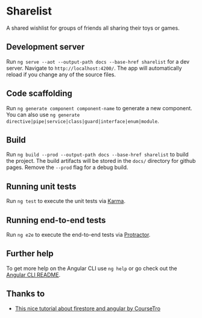 # Sharelist

A shared wishlist for groups of friends all sharing their toys or games.

## Development server

Run `ng serve --aot --output-path docs --base-href sharelist` for a dev server.
Navigate to `http://localhost:4200/`.
The app will automatically reload if you change any of the source files.

## Code scaffolding

Run `ng generate component component-name` to generate a new component.
You can also use `ng generate directive|pipe|service|class|guard|interface|enum|module`.

## Build

Run `ng build --prod --output-path docs --base-href sharelist` to build the project.
The build artifacts will be stored in the `docs/` directory for github pages.
Remove the `--prod` flag for a debug build.

## Running unit tests

Run `ng test` to execute the unit tests via [Karma](https://karma-runner.github.io).

## Running end-to-end tests

Run `ng e2e` to execute the end-to-end tests via [Protractor](http://www.protractortest.org/).

## Further help

To get more help on the Angular CLI use `ng help` or go check out the [Angular CLI README](https://github.com/angular/angular-cli/blob/master/README.md).

## Thanks to

* [This nice tutorial about firestore and angular by CourseTro]( https://coursetro.mom/posts/code/94/Use-Angular-with-Google%27s-Cloud-Firestore---Tutorial#)
